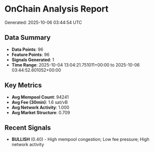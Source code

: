# OnChain Analysis Report
Generated: 2025-10-06 03:44:54 UTC

## Data Summary
- **Data Points**: 96
- **Feature Points**: 96
- **Signals Generated**: 1
- **Time Range**: 2025-10-04 13:04:21.751011+00:00 to 2025-10-06 03:44:52.601052+00:00

## Key Metrics
- **Avg Mempool Count**: 94241
- **Avg Fee (30min)**: 1.6 sat/vB
- **Avg Network Activity**: 1.000
- **Avg Market Structure**: 0.709

## Recent Signals
- **BULLISH** (0.40) - High mempool congestion; Low fee pressure; High network activity
